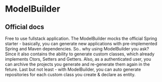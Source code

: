 # ModelBuilder
## Official docs

Free to use fullstack application.
The ModelBuilder mocks the official Spring starter - 
basically, you can generate new applications with pre-implemented Spring and Maven dependencies.
So.. why using ModelBuilder you ask? 
Since it also contains the ability to generate custom classes, which already implements Ctors, Setters and Getters.
Also, as a authenticated user, you can archive the projects you generate and re-generate them again in the feture.
Last but not least - with ModelBuilder, you can auto generate repositories for each custom class you create & declare as entity. 
